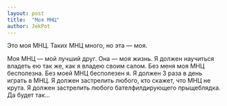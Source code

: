 ```yaml
---
layout: post
title:  "Моя МНЦ"
author: JekPot
---
```


Это моя МНЦ. Таких МНЦ много, но эта — моя.

Моя МНЦ — мой лучший друг. Она — моя жизнь. Я должен научиться владеть ею так же, как я владею своим салом. Без меня моя МНЦ бесполезна. Без моей МНЦ бесполезен я. Я должен 3 раза в день играть в МНЦ. Я должен застрелить любого, кто скажет, что МНЦ не крута. Я должен застрелить любого бателфилдирующего прыщеблядка. Да будет так...